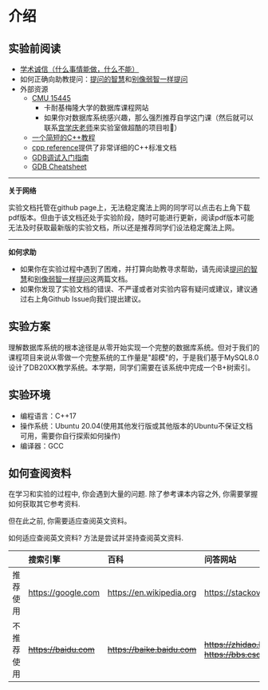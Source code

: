 # 介绍

## 实验前阅读

- [学术诚信（什么事情能做，什么不能）](http://integrity.mit.edu/)
- 如何正确向助教提问：[提问的智慧](https://github.com/ryanhanwu/How-To-Ask-Questions-The-Smart-Way/blob/master/README-zh_CN.md)和[别像弱智一样提问](https://github.com/tangx/Stop-Ask-Questions-The-Stupid-Ways/blob/master/README.md)
- 外部资源
    - [CMU 15445](https://15445.courses.cs.cmu.edu/spring2023/)
        - 卡耐基梅隆大学的数据库课程网站
        - 如果你对数据库系统感兴趣，那么强烈推荐自学这门课（然后就可以联系[宫学庆老师](mailto:xqgong@sei.ecnu)来实验室做超酷的项目啦🤩）
    - [一个简短的C++教程](https://www.thegeekstuff.com/2016/02/c-plus-plus-11/)
    - [cpp reference](https://en.cppreference.com/w/)提供了非常详细的C++标准文档
    - [GDB调试入门指南](https://zhuanlan.zhihu.com/p/74897601)
    - [GDB Cheatsheet](https://darkdust.net/files/GDB%20Cheat%20Sheet.pdf)

---
**关于网络**

实验文档托管在github page上，无法稳定魔法上网的同学可以点击右上角下载pdf版本。但由于该文档还处于实验阶段，随时可能进行更新，阅读pdf版本可能无法及时获取最新版的实验文档，所以还是推荐同学们设法稳定魔法上网。

--- 

**如何求助**

- 如果你在实验过程中遇到了困难，并打算向助教寻求帮助，请先阅读[提问的智慧](https://github.com/ryanhanwu/How-To-Ask-Questions-The-Smart-Way/blob/master/README-zh_CN.md)和[别像弱智一样提问](https://github.com/tangx/Stop-Ask-Questions-The-Stupid-Ways/blob/master/README.md)这两篇文档。
- 如果你发现了实验文档的错误、不严谨或者对实验内容有疑问或建议，建议通过右上角Github Issue向我们提出建议。

## 实验方案

理解数据库系统的根本途径是从零开始实现一个完整的数据库系统。但对于我们的课程项目来说从零做一个完整系统的工作量是"超模"的，于是我们基于MySQL8.0设计了DB20XX教学系统。本学期，同学们需要在该系统中完成一个B+树索引。

## 实验环境

- 编程语言：C++17
- 操作系统：Ubuntu 20.04(使用其他发行版或其他版本的Ubuntu不保证文档可用，需要你自行探索如何操作)
- 编译器：GCC

## 如何查阅资料

在学习和实验的过程中, 你会遇到大量的问题. 除了参考课本内容之外, 你需要掌握如何获取其它参考资料.

但在此之前, 你需要适应查阅英文资料。

如何适应查阅英文资料? 方法是尝试并坚持查阅英文资料.

|   | 搜索引擎 | 百科 | 问答网站 |
|:--|:---------|:-----|:---------|
|推荐使用| <https://google.com> | <https://en.wikipedia.org> | <https://stackoverflow.com>         |
|不推荐使用| ~~<https://baidu.com>~~| ~~<https://baike.baidu.com>~~|~~<https://zhidao.baidu.com>~~</br>~~<https://bbs.csdb.net>~~|


[^nju-pa-intro]: 本章节选并改编自[南京大学计算机系统基础课程实验课程文档](https://nju-projectn.github.io/ics-pa-gitbook/ics2022/#%E5%AE%9E%E9%AA%8C%E5%89%8D%E9%98%85%E8%AF%BB)
